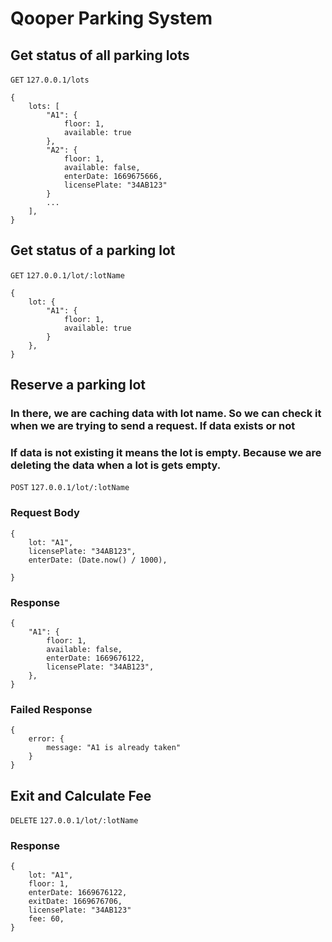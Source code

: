 # Qooper Parking System

## Get status of all parking lots
```GET``` ```127.0.0.1/lots```

```
{
    lots: [
        "A1": {
            floor: 1,
            available: true
        },
        "A2": {
            floor: 1,
            available: false,
            enterDate: 1669675666,
            licensePlate: "34AB123"
        }
        ...
    ],
}
```

## Get status of a parking lot
```GET``` ```127.0.0.1/lot/:lotName```

```
{
    lot: {
        "A1": {
            floor: 1,
            available: true
        }
    },
}
```

## Reserve a parking lot

### In there, we are caching data with lot name. So we can check it when we are trying to send a request. If data exists or not
### If data is not existing it means the lot is empty. Because we are deleting the data when a lot is gets empty.

```POST``` ```127.0.0.1/lot/:lotName```

### Request Body
```
{
    lot: "A1",
    licensePlate: "34AB123",
    enterDate: (Date.now() / 1000),

}
```
### Response
```
{
    "A1": {
        floor: 1,
        available: false,
        enterDate: 1669676122,
        licensePlate: "34AB123",
    },
}
```

### Failed Response
```
{
    error: {
        message: "A1 is already taken"
    }
}
```

## Exit and Calculate Fee
```DELETE``` ```127.0.0.1/lot/:lotName```

### Response
```
{
    lot: "A1",
    floor: 1,
    enterDate: 1669676122,
    exitDate: 1669676706,
    licensePlate: "34AB123"
    fee: 60,
}
```
